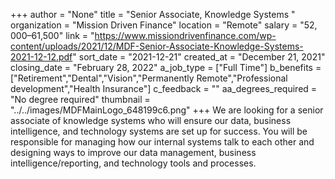 +++
author = "None"
title = "Senior Associate, Knowledge Systems "
organization = "Mission Driven Finance"
location = "Remote"
salary = "$52,000–$61,500"
link = "https://www.missiondrivenfinance.com/wp-content/uploads/2021/12/MDF-Senior-Associate-Knowledge-Systems-2021-12-12.pdf"
sort_date = "2021-12-21"
created_at = "December 21, 2021"
closing_date = "February 28, 2022"
a_job_type = ["Full Time"]
b_benefits = ["Retirement","Dental","Vision","Permanently Remote","Professional development","Health Insurance"]
c_feedback = ""
aa_degrees_required = "No degree required"
thumbnail = "../../images/MDFMainLogo_648199c6.png"
+++
We are looking for a senior associate of knowledge systems who will ensure our data, business intelligence, and technology systems are set up for success. You will be responsible for managing how our internal systems talk to each other and designing ways to improve our data management, business intelligence/reporting, and technology tools and processes. 